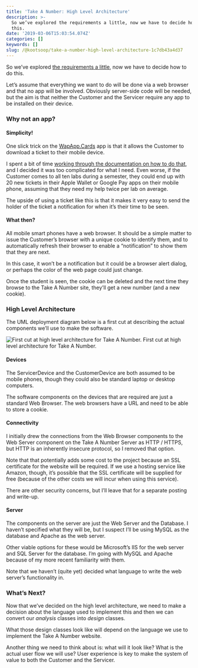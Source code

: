 ```yaml
---
title: 'Take A Number: High Level Architecture'
description: >-
  So we’ve explored the requirements a little, now we have to decide how to do
  this.
date: '2019-03-06T15:03:54.074Z'
categories: []
keywords: []
slug: /@kootsoop/take-a-number-high-level-architecture-1c7db43a4d37
---
```


So we’ve explored [the requirements a little](https://medium.com/@kootsoop/take-a-number-requirements-ooa-bb2eb6f16e3c), now we have to decide how to do this.

Let’s assume that everything we want to do will be done via a web browser and that no app will be involved. Obviously server-side code will be needed, but the aim is that neither the Customer and the Servicer require any app to be installed on their device.

### Why not an app?

#### Simplicity!

One slick trick on the [WapApp.Cards](https://wayapp.cards/) app is that it allows the Customer to download a ticket to their mobile device.

I spent a bit of time [working through the documentation on how to do that](https://developer.apple.com/library/archive/documentation/UserExperience/Conceptual/PassKit_PG/YourFirst.html), and I decided it was too complicated for what I need. Even worse, if the Customer comes to all ten labs during a semester, they could end up with 20 new tickets in their Apple Wallet or Google Pay apps on their mobile phone, assuming that they need my help twice per lab on average.

The upside of using a ticket like this is that it makes it very easy to send the holder of the ticket a notification for when it’s their time to be seen.

#### What then?

All mobile smart phones have a web browser. It should be a simple matter to issue the Customer’s browser with a unique cookie to identify them, and to automatically refresh their browser to enable a “notification” to show them that they are next.

In this case, it won’t be a notification but it could be a browser alert dialog, or perhaps the color of the web page could just change.

Once the student is seen, the cookie can be deleted and the next time they browse to the Take A Number site, they’ll get a new number (and a new cookie).

### High Level Architecture

The UML deployment diagram below is a first cut at describing the actual components we’ll use to make the software.

![First cut at high level architecture for Take A Number.](https://cdn-images-1.medium.com/max/800/1*tL22doBYSUXD9AXVXEFHHw.png)
First cut at high level architecture for Take A Number.

#### Devices

The ServicerDevice and the CustomerDevice are both assumed to be mobile phones, though they could also be standard laptop or desktop computers.

The software components on the devices that are required are just a standard Web Browser. The web browsers have a URL and need to be able to store a cookie.

#### Connectivity

I initially drew the connections from the Web Browser components to the Web Server component on the Take A Number Server as HTTP / HTTPS, but HTTP is an inherently insecure protocol, so I removed that option.

Note that that potentially adds some cost to the project because an SSL certificate for the website will be required. If we use a hosting service like Amazon, though, it’s possible that the SSL certificate will be supplied for free (because of the other costs we will incur when using this service).

There are other security concerns, but I’ll leave that for a separate posting and write-up.

#### Server

The components on the server are just the Web Server and the Database. I haven’t specified what they will be, but I suspect I’ll be using MySQL as the database and Apache as the web server.

Other viable options for these would be Microsoft’s IIS for the web server and SQL Server for the database. I’m going with MySQL and Apache because of my more recent familiarity with them.

Note that we haven’t (quite yet) decided what language to write the web server’s functionality in.

### What’s Next?

Now that we’ve decided on the high level architecture, we need to make a decision about the language used to implement this and then we can convert our _analysis_ classes into _design_ classes.

What those design classes look like will depend on the language we use to implement the Take A Number website.

Another thing we need to think about is: what will it look like? What is the actual user flow we will use? User experience is key to make the system of value to both the Customer and the Servicer.